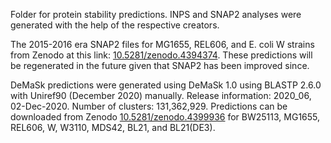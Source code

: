 Folder for protein stability predictions. INPS and SNAP2 analyses were generated with the help of the respective 
creators.

The 2015-2016 era SNAP2 files for MG1655, REL606, and E. coli W strains from Zenodo at this link: 
[10.5281/zenodo.4394374](10.5281/zenodo.4394374). These predictions will be regenerated in the future given that SNAP2
has been improved since.

DeMaSk predictions were generated using DeMaSk 1.0 using BLASTP 2.6.0 with Uniref90 (December 2020) manually. Release 
information: 2020_06, 02-Dec-2020. Number of clusters: 131,362,929. Predictions can be downloaded from Zenodo
[10.5281/zenodo.4399936](10.5281/zenodo.4399936) for BW25113, MG1655, REL606, W, W3110, MDS42, BL21, and BL21(DE3).